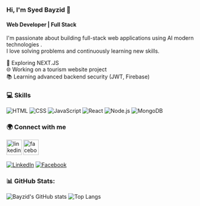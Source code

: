 ### Hi, I'm Syed Bayzid 👋  
#### Web Developer | Full Stack

I'm passionate about building full-stack web applications using AI modern technologies .  
I love solving problems and continuously learning new skills.

🚀 Exploring NEXT.JS  
🌐 Working on a tourism website project  
📚 Learning advanced backend security (JWT, Firebase)

### 💻 Skills
![HTML](https://img.shields.io/badge/-HTML5-orange?logo=html5)
![CSS](https://img.shields.io/badge/-CSS3-blue?logo=css3)
![JavaScript](https://img.shields.io/badge/-JavaScript-yellow?logo=javascript)
![React](https://img.shields.io/badge/-React-black?logo=react)
![Node.js](https://img.shields.io/badge/-Node.js-green?logo=node.js)
![MongoDB](https://img.shields.io/badge/-MongoDB-white?logo=mongodb)

### 🌍 Connect with me
[<img src="https://img.icons8.com/fluency/48/linkedin.png" alt="linkedin" height="40"/>](https://www.linkedin.com/in/syed-bayzid-b91343329) 
[<img src="https://img.icons8.com/fluency/48/facebook-new.png" alt="facebook" height="40"/>](https://www.facebook.com/syed.bayzidhusain)

[![LinkedIn](https://img.shields.io/badge/LinkedIn-0077B5?style=for-the-badge&logo=linkedin&logoColor=white)](https://www.linkedin.com/in/syed-bayzid-b91343329)
[![Facebook](https://img.shields.io/badge/Facebook-1877F2?style=for-the-badge&logo=facebook&logoColor=white)](https://www.facebook.com/syed.bayzidhusain)


### 📊 GitHub Stats:
![Bayzid's GitHub stats](https://github-readme-stats.vercel.app/api?username=yourgithubusername&show_icons=true&theme=tokyonight)
![Top Langs](https://github-readme-stats.vercel.app/api/top-langs/?username=yourgithubusername&layout=compact&theme=tokyonight)
